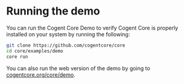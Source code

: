 # Running the demo

You can run the Cogent Core Demo to verify Cogent Core is properly installed on your system by running the following:

```sh
git clone https://github.com/cogentcore/core
cd core/examples/demo
core run
```

You can also run the web version of the demo by going to [cogentcore.org/core/demo](https://cogentcore.org/core/demo).
